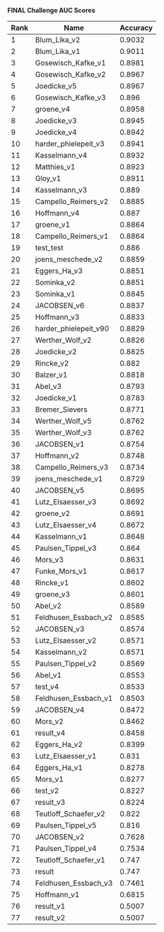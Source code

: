 **FINAL Challenge AUC Scores**


|Rank|Name|Accuracy|
|----|-----|---|
|1|Blum_Lika_v2|0.9032| 
|2|Blum_Lika_v1|0.9011| 
|3|Gosewisch_Kafke_v1|0.8981| 
|4|Gosewisch_Kafke_v2|0.8967| 
|5|Joedicke_v5|0.8967| 
|6|Gosewisch_Kafke_v3|0.896| 
|7|groene_v4|0.8958| 
|8|Joedicke_v3|0.8945| 
|9|Joedicke_v4|0.8942| 
|10|harder_phielepeit_v3|0.8941| 
|11|Kasselmann_v4|0.8932| 
|12|Matthies_v1|0.8923| 
|13|Gloy_v1|0.8911| 
|14|Kasselmann_v3|0.889| 
|15|Campello_Reimers_v2|0.8885| 
|16|Hoffmann_v4|0.887| 
|17|groene_v1|0.8864| 
|18|Campello_Reimers_v1|0.8864| 
|19|test_test|0.886| 
|20|joens_meschede_v2|0.8859| 
|21|Eggers_Ha_v3|0.8851| 
|22|Sominka_v2|0.8851| 
|23|Sominka_v1|0.8845| 
|24|JACOBSEN_v6|0.8837| 
|25|Hoffmann_v3|0.8833| 
|26|harder_phielepeit_v90|0.8829| 
|27|Werther_Wolf_v2|0.8826| 
|28|Joedicke_v2|0.8825| 
|29|Rincke_v2|0.882| 
|30|Balzer_v1|0.8818| 
|31|Abel_v3|0.8793| 
|32|Joedicke_v1|0.8783| 
|33|Bremer_Sievers|0.8771| 
|34|Werther_Wolf_v5|0.8762| 
|35|Werther_Wolf_v3|0.8762| 
|36|JACOBSEN_v1|0.8754| 
|37|Hoffmann_v2|0.8748| 
|38|Campello_Reimers_v3|0.8734| 
|39|joens_meschede_v1|0.8729| 
|40|JACOBSEN_v5|0.8695| 
|41|Lutz_Elsaesser_v3|0.8692| 
|42|groene_v2|0.8691| 
|43|Lutz_Elsaesser_v4|0.8672| 
|44|Kasselmann_v1|0.8648| 
|45|Paulsen_Tippel_v3|0.864| 
|46|Mors_v3|0.8631| 
|47|Funke_Mors_v1|0.8617| 
|48|Rincke_v1|0.8602| 
|49|groene_v3|0.8601| 
|50|Abel_v2|0.8589| 
|51|Feldhusen_Essbach_v2|0.8585| 
|52|JACOBSEN_v3|0.8574| 
|53|Lutz_Elsaesser_v2|0.8571| 
|54|Kasselmann_v2|0.8571| 
|55|Paulsen_Tippel_v2|0.8569| 
|56|Abel_v1|0.8553| 
|57|test_v4|0.8533| 
|58|Feldhusen_Essbach_v1|0.8503| 
|59|JACOBSEN_v4|0.8472| 
|60|Mors_v2|0.8462| 
|61|result_v4|0.8458| 
|62|Eggers_Ha_v2|0.8399| 
|63|Lutz_Elsaesser_v1|0.831| 
|64|Eggers_Ha_v1|0.8278| 
|65|Mors_v1|0.8277| 
|66|test_v2|0.8227| 
|67|result_v3|0.8224| 
|68|Teutloff_Schaefer_v2|0.822| 
|69|Paulsen_Tippel_v5|0.816| 
|70|JACOBSEN_v2|0.7628| 
|71|Paulsen_Tippel_v4|0.7534| 
|72|Teutloff_Schaefer_v1|0.747| 
|73|result|0.747| 
|74|Feldhusen_Essbach_v3|0.7461| 
|75|Hoffmann_v1|0.6815| 
|76|result_v1|0.5007| 
|77|result_v2|0.5007| 
